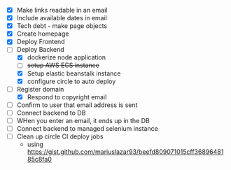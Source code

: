 

- [X]  Make links readable in an email
- [X]  Include available dates in email
- [X]  Tech debt - make page objects
- [X]  Create homepage
- [X]  Deploy Frontend
- [ ]  Deploy Backend
    - [X] dockerize node application
    - [ ] ~~setup AWS ECS instance~~
    - [X] Setup elastic beanstalk instance
    - [X] configure circle to auto deploy
- [ ]  Register domain
    - [X] Respond to copyright email
- [ ]  Confirm to user that email address is sent
- [ ]  Connect backend to DB
- [ ]  WHen you enter an email, it ends up in the DB
- [ ]  Connect backend to managed selenium instance
- [ ]  Clean up circle CI deploy jobs
    - using https://gist.github.com/mariuslazar93/beefd809071015cff3689648185c8fa0